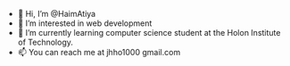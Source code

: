 - 👋 Hi, I’m @HaimAtiya
- 👀 I’m interested in web development
- 🌱 I’m currently learning computer science student at the Holon Institute of Technology.
- 📫 You can reach me at jhho1000 <at> gmail.com

<!---
HaimAtiya/HaimAtiya is a ✨ special ✨ repository because its `README.md` (this file) appears on your GitHub profile.
You can click the Preview link to take a look at your changes.
--->
